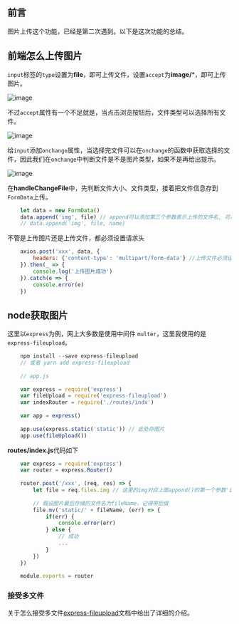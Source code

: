 
## 前言

图片上传这个功能，已经是第二次遇到。以下是这次功能的总结。

## 前端怎么上传图片

`input`标签的`type`设置为**file**，即可上传文件，设置`accept`为**image/***，即可上传图片。

![image](https://raw.githubusercontent.com/Drowned-fish/markdown-images/master/input1.png)

不过`accept`属性有一个不足就是，当点击浏览按钮后，文件类型可以选择所有文件。

![image](https://raw.githubusercontent.com/Drowned-fish/markdown-images/master/input2.png)

给`input`添加`onchange`属性，当选择完文件可以在`onchange`的函数中获取选择的文件，因此我们在`onchange`中判断文件是不是图片类型，如果不是再给出提示。

![image](https:/raw.githubusercontent.com/Drowned-fish/markdown-images/master/input3.png)

在**handleChangeFile**中，先判断文件大小、文件类型，接着把文件信息存到`FormData`上传。

```javascript
    let data = new FormData()
    data.append('img', file) // append可以添加第三个参数表示上传的文件名, 可以防止文件名冲突
    // data.append('img', file, name)
```
不管是上传图片还是上传文件，都必须设置请求头

```javascript
    axios.post('xxx', data, {
        headers: {'content-type': 'multipart/form-data'} //上传文件必须设置content-type为multipart/form-data，
    }).then(_ => {
        console.log('上传图片成功')
    }).catch(e => {
        console.error(e)
    })    
```

## node获取图片

这里以`express`为例，网上大多数是使用中间件  `multer`，这里我使用的是`express-fileupload`。

```javascript
    npm install --save express-fileupload 
    // 或者 yarn add express-fileupload
    
    // app.js
    
    var express = require('express')
    var fileUpload = require('express-fileupload')
    var indexRouter = require('./routes/indx')
    
    var app = express()
    
    app.use(express.static('static')) // 此处存图片
    app.use(fileUpload()) 
```

**routes/index.js**代码如下

```javascript
    var express = require('express')
    var router = express.Router()
    
    router.post('/xxx', (req, res) => {
        let file = req.files.img // 这里的img对应上面append()的第一个参数'img'
        
        // 假设图片最后存储的文件名为fileName，记得带后缀
        file.mv('static/' + fileName, (err) => {
            if(err) {
                console.error(err)
            } else {
                // 成功
                ...
            }
        })
    })
    
    module.exports = router
```

### 接受多文件

关于怎么接受多文件[express-fileupload](https://github.com/richardgirges/express-fileupload/tree/master/example#multi-file-upload)文档中给出了详细的介绍。

